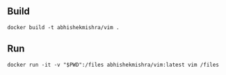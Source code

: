## Build

```
docker build -t abhishekmishra/vim .
```

## Run

```
docker run -it -v "$PWD":/files abhishekmishra/vim:latest vim /files
```

